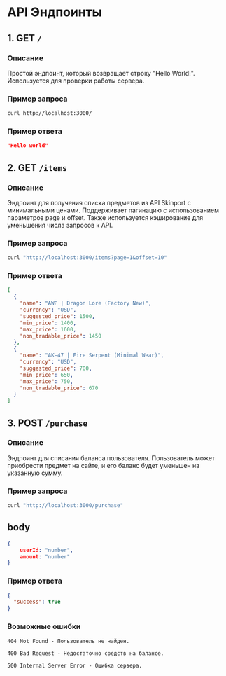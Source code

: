 # API Эндпоинты

## 1. GET `/`

### Описание

Простой эндпоинт, который возвращает строку "Hello World!". Используется для проверки работы сервера.

### Пример запроса

```bash
curl http://localhost:3000/
```

### Пример ответа
```json
"Hello world"
```

## 2. GET `/items`

### Описание

Эндпоинт для получения списка предметов из API Skinport с минимальными ценами. Поддерживает пагинацию с использованием параметров page и offset. Также используется кэширование для уменьшения числа запросов к API.

### Пример запроса

```bash
curl "http://localhost:3000/items?page=1&offset=10"
```

### Пример ответа
```json
[
  {
    "name": "AWP | Dragon Lore (Factory New)",
    "currency": "USD",
    "suggested_price": 1500,
    "min_price": 1400,
    "max_price": 1600,
    "non_tradable_price": 1450
  },
  {
    "name": "AK-47 | Fire Serpent (Minimal Wear)",
    "currency": "USD",
    "suggested_price": 700,
    "min_price": 650,
    "max_price": 750,
    "non_tradable_price": 670
  }
]
```

## 3. POST `/purchase`

### Описание

Эндпоинт для списания баланса пользователя. Пользователь может приобрести предмет на сайте, и его баланс будет уменьшен на указанную сумму.

### Пример запроса
```bash
curl "http://localhost:3000/purchase"
```
## body
```json
{
    userId: "number",
    amount: "number"
}
```

### Пример ответа
```json
{
  "success": true
}
```

### Возможные ошибки
```
404 Not Found - Пользователь не найден.
```
```
400 Bad Request - Недостаточно средств на балансе.
```
```
500 Internal Server Error - Ошибка сервера.
```
